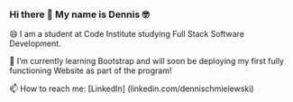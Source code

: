 ### Hi there 👋 My name is Dennis 🤓


😄 I am a student at Code Institute studying Full Stack Software Development.

🌱 I’m currently learning Bootstrap and will soon be deploying my first fully functioning Website as part of the program!


📫 How to reach me:
[LinkedIn] (linkedin.com/dennischmielewski)


<!--
**tetrapak-dev/tetrapak-dev** is a ✨ _special_ ✨ repository because its `README.md` (this file) appears on your GitHub profile.

Here are some ideas to get you started:

- 🔭 I’m currently working on ...

- 👯 I’m looking to collaborate on ...
- 🤔 I’m looking for help with ...
- 💬 Ask me about ...
- 📫 How to reach me: ...
- 😄 Pronouns: ...
- ⚡ Fun fact: ...
-->
